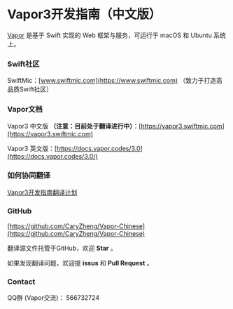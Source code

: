 # Vapor3开发指南（中文版）
[Vapor](https://vapor.codes) 是基于 Swift 实现的 Web 框架与服务，可运行于 macOS 和 Ubuntu 系统上。

### Swift社区

SwiftMic：[www.swiftmic.com](https://www.swiftmic.com)
（致力于打造高品质Swift社区）

### Vapor文档

Vapor3 中文版 **（注意：目前处于翻译进行中）**：[https://vapor3.swiftmic.com](https://vapor3.swiftmic.com)

Vapor3 英文版：[https://docs.vapor.codes/3.0](https://docs.vapor.codes/3.0/)

### 如何协同翻译

[Vapor3开发指南翻译计划](https://www.swiftmic.com/topic/9/vapor3%E5%BC%80%E5%8F%91%E6%8C%87%E5%8D%97%E7%BF%BB%E8%AF%91%E8%AE%A1%E5%88%92)

### GitHub

[https://github.com/CaryZheng/Vapor-Chinese](https://github.com/CaryZheng/Vapor-Chinese)

翻译源文件托管于GitHub，欢迎 **Star** 。

如果发现翻译问题，欢迎提 **issus** 和 **Pull Request** 。

### Contact
QQ群 (Vapor交流)： 566732724
